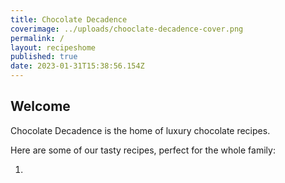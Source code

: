 ```yaml
---
title: Chocolate Decadence
coverimage: ../uploads/chooclate-decadence-cover.png
permalink: /
layout: recipeshome
published: true
date: 2023-01-31T15:38:56.154Z
---
```

## Welcome

Chocolate Decadence is t﻿he home of luxury chocolate recipes.

H﻿ere are some of our tasty recipes, perfect for the whole family:

1.
